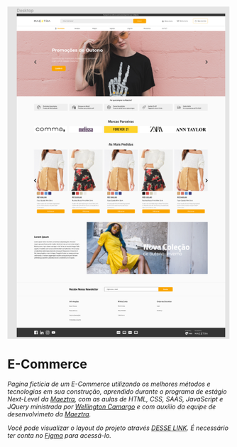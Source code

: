 
<img align="center" alt=banner-principal src="imagens/banner-readme.png">

# E-Commerce 

*Pagina fictícia de um E-Commerce utilizando os melhores métodos e tecnologias em sua construção, aprendido durante o programa de estágio Next-Level da [Maeztra](https://maeztra.com/), com as aulas de HTML, CSS, SAAS, JavaScript e JQuery ministrada por [Wellington Camargo](https://www.linkedin.com/in/toncamargo/) e com auxilio da equipe de desenvolvimeto da [Maeztra](https://maeztra.com/).* <br>

*Você pode visualizar o layout do projeto através [DESSE LINK]( https://www.figma.com/file/3RqPfS5PW9whbQNCTTaoqA/%5B2020-09%5D-MZ---Layout-Teste-de-vagas-para-time-de-Devs). É necessário ter conta no [Figma](https://figma.com) para acessá-lo.*
